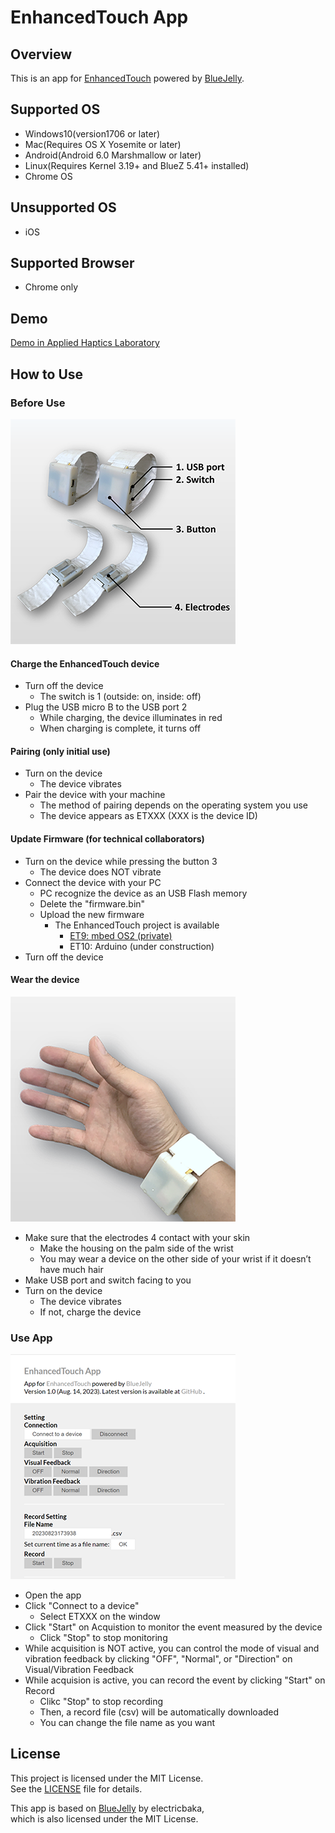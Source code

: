 # EnhancedTouch App

## Overview
This is an app for [EnhancedTouch](http://ah.iit.tsukuba.ac.jp/research/enhancedtouch/) powered by [BlueJelly](https://github.com/electricbaka/bluejelly).

## Supported OS
- Windows10(version1706 or later)
- Mac(Requires OS X Yosemite or later)
- Android(Android 6.0 Marshmallow or later)
- Linux(Requires Kernel 3.19+ and BlueZ 5.41+ installed)
- Chrome OS

## Unsupported OS
- iOS

## Supported Browser
- Chrome only

## Demo
[Demo in Applied Haptics Laboratory](http://ah.iit.tsukuba.ac.jp/wp-content/uploads/EnhancedTouch/index.html)

## How to Use
### Before Use

![ET](img/ET.png)
#### Charge the EnhancedTouch device
- Turn off the device
  - The switch is 1 (outside: on, inside: off) 
- Plug the USB micro B to the USB port 2
  - While charging, the device illuminates in red
  - When charging is complete, it turns off   
#### Pairing (only initial use)
- Turn on the device
  - The device vibrates 
- Pair the device with your machine 
  - The method of pairing depends on the operating system you use
  - The device appears as ETXXX (XXX is the device ID)
#### Update Firmware (for technical collaborators)
- Turn on the device while pressing the button 3
  - The device does NOT vibrate
- Connect the device with your PC
  - PC recognize the device as an USB Flash memory
  - Delete the "firmware.bin"
  - Upload the new firmware
    - The EnhancedTouch project is available
      - [ET9: mbed OS2 (private)](https://github.com/Taku-Hachisu/ET9)
      - ET10: Arduino (under construction)
- Turn off the device
#### Wear the device
![UI](img/WR.png)
- Make sure that the electrodes 4 contact with your skin
  - Make the housing on the palm side of the wrist
  - You may wear a device on the other side of your wrist if it doesn’t have much hair
- Make USB port and switch facing to you
- Turn on the device
  - The device vibrates
  - If not, charge the device

### Use App
![UI](img/UI.png)
- Open the app
- Click "Connect to a device"
  - Select ETXXX on the window
- Click "Start" on Acquistion to monitor the event measured by the device
  - Click "Stop" to stop monitoring
- While acquisition is NOT active, you can control the mode of visual and vibration feedback by clicking "OFF", "Normal", or "Direction" on Visual/Vibration Feedback
- While acquision is active, you can record the event by clicking "Start" on Record
  - Clikc "Stop" to stop recording
  - Then, a record file (csv) will be automatically downloaded
  - You can change the file name as you want
 
## License

This project is licensed under the MIT License.  
See the [LICENSE](./LICENSE) file for details.

This app is based on [BlueJelly](https://github.com/electricbaka/bluejelly) by electricbaka,  
which is also licensed under the MIT License.
